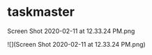 # taskmaster

Screen Shot 2020-02-11 at 12.33.24 PM.png

![](Screen Shot 2020-02-11 at 12.33.24 PM.png)
